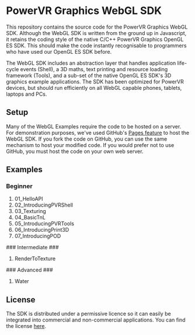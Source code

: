 # PowerVR Graphics WebGL SDK #
This repository contains the source code for the PowerVR Graphics WebGL SDK. Although the WebGL SDK is written from the ground up in Javascript, it retains the coding style of the native C/C++ PowerVR Graphics OpenGL ES SDK. This should make the code instantly recognisable to programmers who have used our OpenGL ES SDK before.

The WebGL SDK includes an abstraction layer that handles application life-cycle events (Shell), a 3D maths, text printing and resource loading framework (Tools), and a sub-set of the native OpenGL ES SDK's 3D graphics example applications. The SDK has been optimized for PowerVR devices, but should run efficiently on all WebGL capable phones, tablets, laptops and PCs.  

## Setup ##
Many of the WebGL Examples require the code to be hosted on a server. For demonstration purposes, we've used GitHub's [Pages feature](https://pages.github.com/) to host the WebGL SDK. If you fork the code on GitHub, you can use the same mechanism to host your modified code. If you would prefer not to use GitHub, you must host the code on your own web server.

## Examples ##
### Beginner ###
<ol>
<li>01_HelloAPI</li>
<li>02_IntroducingPVRShell</li>
<li>03_Texturing</li>
<li>04_BasicTnL</li>
<li>05_IntroducingPVRTools</li>
<li>06_IntroducingPrint3D</li>
<li>07_IntroducingPOD</li>
</ol>
### Intermediate ###
<ol>
<li>RenderToTexture</li>
</ol>
### Advanced ###
<ol>
<li>Water</li>
</ol>

## License ##
The SDK is distributed under a permissive licence so it can easily be integrated into commercial and non-commercial applications. You can find the license <a href="https://github.com/powervr-graphics/WebGL_SDK/blob/master/LICENSE.txt">here</a>.
